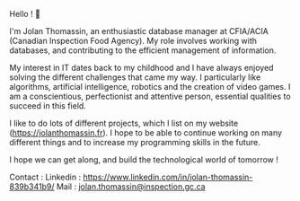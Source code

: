 Hello ! 👋

I'm Jolan Thomassin, an enthusiastic database manager at CFIA/ACIA (Canadian Inspection Food Agency). My role involves working with databases, and contributing to the efficient management of information.

My interest in IT dates back to my childhood and I have always enjoyed solving the different challenges that came my way. I particularly like algorithms, artificial intelligence, robotics and the creation of video games. I am a conscientious, perfectionist and attentive person, essential qualities to succeed in this field.

I like to do lots of different projects, which I list on my website (https://jolanthomassin.fr). I hope to be able to continue working on many different things and to increase my programming  skills in the future.

I hope we can get along, and build the technological world of tomorrow !

Contact : 
Linkedin : https://www.linkedin.com/in/jolan-thomassin-839b341b9/
Mail : jolan.thomassin@inspection.gc.ca